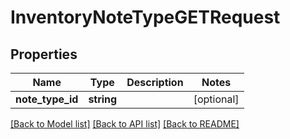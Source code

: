 # InventoryNoteTypeGETRequest

## Properties
Name | Type | Description | Notes
------------ | ------------- | ------------- | -------------
**note_type_id** | **string** |  | [optional] 

[[Back to Model list]](../README.md#documentation-for-models) [[Back to API list]](../README.md#documentation-for-api-endpoints) [[Back to README]](../README.md)



